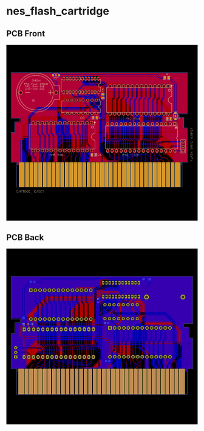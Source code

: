 # nes_flash_cartridge

## PCB Front
<img src="./src/nes_snrom_front.png">

## PCB Back
<img src="./src/nes_snrom_back.png">
